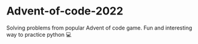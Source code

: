 # Advent-of-code-2022
Solving problems from popular Advent of code game. Fun and interesting way to practice python 💻 

